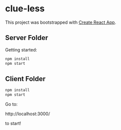 # clue-less

This project was bootstrapped with [Create React App](https://github.com/facebook/create-react-app).

## Server Folder
Getting started:
```.js
npm install
npm start
```
## Client Folder
```.js
npm install
npm start
```

Go to: 

http://localhost:3000/ 

to start!
